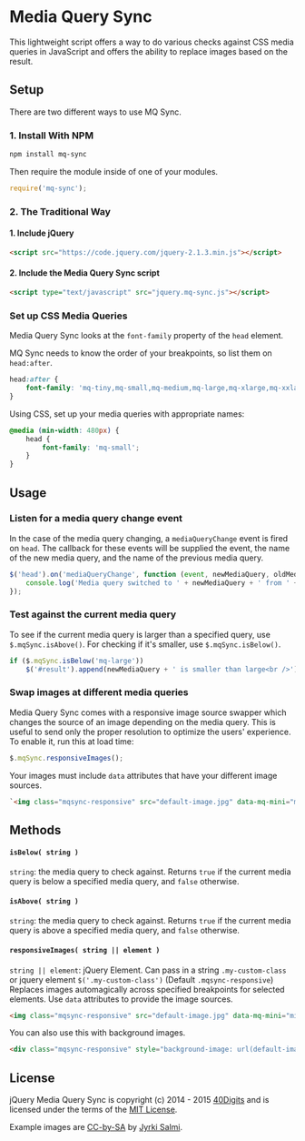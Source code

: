 # Media Query Sync

This lightweight script offers a way to do various checks against CSS media queries in JavaScript and offers the ability to replace images based on the result.


## Setup

There are two different ways to use MQ Sync.

### 1. Install With NPM
```bash
npm install mq-sync
```
Then require the module inside of one of your modules.
```javascript
require('mq-sync');
```

### 2. The Traditional Way

#### 1. Include jQuery

```html
<script src="https://code.jquery.com/jquery-2.1.3.min.js"></script>
```

#### 2. Include the Media Query Sync script

```html
<script type="text/javascript" src="jquery.mq-sync.js"></script>
```


### Set up CSS Media Queries
Media Query Sync looks at the `font-family` property of the `head` element.

MQ Sync needs to know the order of your breakpoints, so list them on `head:after`.
```css
head:after {
	font-family: 'mq-tiny,mq-small,mq-medium,mq-large,mq-xlarge,mq-xxlarge';
}
```

Using CSS, set up your media queries with appropriate names:
```css
@media (min-width: 480px) {
	head {
		font-family: 'mq-small';
	}
}
```


## Usage

### Listen for a media query change event
In the case of the media query changing, a `mediaQueryChange` event is fired on `head`.  The callback for these events will be supplied the event, the name of the new media query, and the name of the previous media query.

```javascript
$('head').on('mediaQueryChange', function (event, newMediaQuery, oldMediaQuery) {
	console.log('Media query switched to ' + newMediaQuery + ' from ' + oldMediaQuery);
});
```

### Test against the current media query
To see if the current media query is larger than a specified query, use `$.mqSync.isAbove()`.  For checking if it's smaller, use `$.mqSync.isBelow()`.
```javascript
if ($.mqSync.isBelow('mq-large'))
	$('#result').append(newMediaQuery + ' is smaller than large<br />');
```

### Swap images at different media queries
Media Query Sync comes with a responsive image source swapper which changes the source of an image depending on the media query.  This is useful to send only the proper resolution to optimize the users' experience.  To enable it, run this at load time:

```javascript
$.mqSync.responsiveImages();
```

Your images must include `data` attributes that have your different image sources.
```html
`<img class="mqsync-responsive" src="default-image.jpg" data-mq-mini="mini-image-src.jpg" data-mq-large="large-image-src.jpg" />`
```


## Methods

#### ```isBelow( string )```
`string`: the media query to check against.
Returns `true` if the current media query is below a specified media query, and `false` otherwise.

#### ```isAbove( string )```
`string`: the media query to check against.
Returns `true` if the current media query is above a specified media query, and `false` otherwise.

#### ```responsiveImages( string || element )```
`string || element`: jQuery Element. Can pass in a string `.my-custom-class` or jquery element `$('.my-custom-class')` (Default `.mqsync-responsive`)
Replaces images automagically across specified breakpoints for selected elements. Use `data` attributes to provide the image sources.
```html
<img class="mqsync-responsive" src="default-image.jpg" data-mq-mini="mini-image-src.jpg" data-mq-large="large-image-src.jpg" />
```

You can also use this with background images.
```html
<div class="mqsync-responsive" style="background-image: url(default-image.jpg)" data-mq-mini="mini-image-src.jpg" data-mq-large="large-image-src.jpg"></div>
```


## License
jQuery Media Query Sync is copyright (c) 2014 - 2015 [40Digits](http://www.40digits.com) and is licensed under the terms of the [MIT License](http://opensource.org/licenses/MIT).

Example images are [CC-by-SA](https://creativecommons.org/licenses/by-sa/2.0/) by [Jyrki Salmi](https://www.flickr.com/photos/salman2000/9321259912/).

